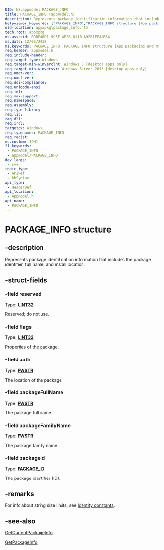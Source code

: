 ```yaml
---
UID: NS:appmodel.PACKAGE_INFO
title: PACKAGE_INFO (appmodel.h)
description: Represents package identification information that includes the package identifier, full name, and install location.
helpviewer_keywords: ["PACKAGE_INFO","PACKAGE_INFO structure [App packaging and management]","appmodel/PACKAGE_INFO","appxpkg.package_info"]
old-location: appxpkg\package_info.htm
tech.root: appxpkg
ms.assetid: 0DDE00D1-9C5F-4F2B-8110-A92B1FFA1B64
ms.date: 12/05/2018
ms.keywords: PACKAGE_INFO, PACKAGE_INFO structure [App packaging and management], appmodel/PACKAGE_INFO, appxpkg.package_info
req.header: appmodel.h
req.include-header: 
req.target-type: Windows
req.target-min-winverclnt: Windows 8 [desktop apps only]
req.target-min-winversvr: Windows Server 2012 [desktop apps only]
req.kmdf-ver: 
req.umdf-ver: 
req.ddi-compliance: 
req.unicode-ansi: 
req.idl: 
req.max-support: 
req.namespace: 
req.assembly: 
req.type-library: 
req.lib: 
req.dll: 
req.irql: 
targetos: Windows
req.typenames: PACKAGE_INFO
req.redist: 
ms.custom: 19H1
f1_keywords:
 - PACKAGE_INFO
 - appmodel/PACKAGE_INFO
dev_langs:
 - c++
topic_type:
 - APIRef
 - kbSyntax
api_type:
 - HeaderDef
api_location:
 - AppModel.h
api_name:
 - PACKAGE_INFO
---
```


# PACKAGE_INFO structure


## -description

Represents package identification information that includes the package identifier, full name, and install location.

## -struct-fields

### -field reserved

Type: <b><a href="https://docs.microsoft.com/windows/desktop/WinProg/windows-data-types">UINT32</a></b>

Reserved; do not use.

### -field flags

Type: <b><a href="https://docs.microsoft.com/windows/desktop/WinProg/windows-data-types">UINT32</a></b>

Properties of the package.

### -field path

Type: <b><a href="https://docs.microsoft.com/windows/desktop/WinProg/windows-data-types">PWSTR</a></b>

The location of the package.

### -field packageFullName

Type: <b><a href="https://docs.microsoft.com/windows/desktop/WinProg/windows-data-types">PWSTR</a></b>

The package full name.

### -field packageFamilyName

Type: <b><a href="https://docs.microsoft.com/windows/desktop/WinProg/windows-data-types">PWSTR</a></b>

The package family name.

### -field packageId

Type: <b><a href="https://docs.microsoft.com/windows/desktop/api/appmodel/ns-appmodel-package_id">PACKAGE_ID</a></b>

The package identifier (ID).

## -remarks

For info about string size limits, see <a href="https://docs.microsoft.com/windows/desktop/appxpkg/identity-constants">Identity constants</a>.

## -see-also

<a href="https://docs.microsoft.com/windows/desktop/api/appmodel/nf-appmodel-getcurrentpackageinfo">GetCurrentPackageInfo</a>



<a href="https://docs.microsoft.com/windows/desktop/api/appmodel/nf-appmodel-getpackageinfo">GetPackageInfo</a>

